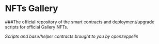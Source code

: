 # NFTs Gallery

###The official repository of the smart contracts and deployment/upgrade scripts for official Gallery NFTs.

*Scripts and base/helper contracts brought to you by openzeppelin*

